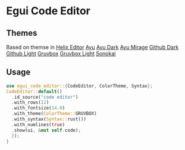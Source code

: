 # Egui Code Editor

## Themes
Based on themse in [Helix Editor](https://github.com/helix-editor/helix)
[Ayu](/screenshots/ayu.png)
[Ayu Dark](/screenshots/ayu_dark.png)
[Ayu Mirage](/screenshots/ayu_mirage.png)
[Github Dark](/screenshots/github_dark.png)
[Github Light](/screenshots/github_light.png)
[Gruvbox](/screenshots/gruvbox.png)
[Gruvbox Light](/screenshots/gruvbox_light.png)
[Sonokai](/screenshots/sonokai.png)

## Usage

```rust
use egui_code_editor::{CodeEditor, ColorTheme, Syntax};
CodeEditor::default()
  .id_source("code editor")
  .with_rows(12)
  .with_fontsize(14.0)
  .with_theme(ColorTheme::GRUVBOX)
  .with_syntax(Syntax::rust())
  .with_numlines(true)
  .show(ui, &mut self.code);
  });
}
